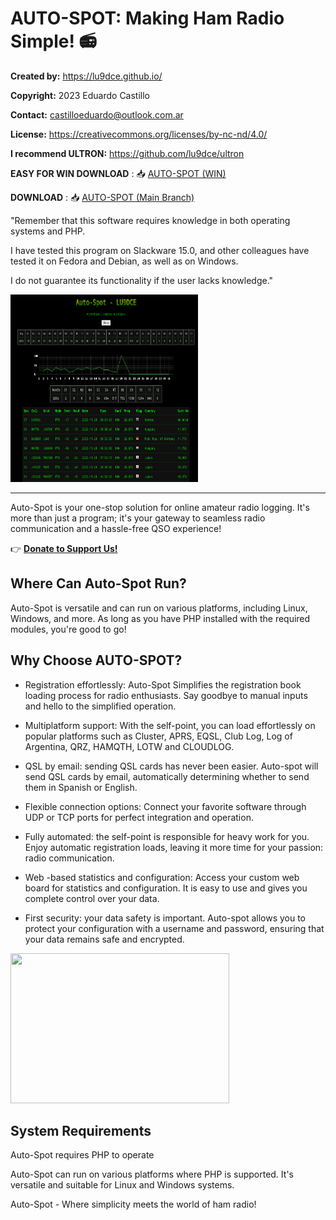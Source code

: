 # **AUTO-SPOT: Making Ham Radio Simple!** 📻

**Created by:** https://lu9dce.github.io/

**Copyright:** 2023 Eduardo Castillo  

**Contact:** castilloeduardo@outlook.com.ar  

**License:** https://creativecommons.org/licenses/by-nc-nd/4.0/

**I recommend ULTRON:** https://github.com/lu9dce/ultron

**EASY FOR WIN DOWNLOAD** : 📥 [AUTO-SPOT (WIN)](https://drive.google.com/drive/folders/1JYWeMY5giVzscMdtq1dMDu2BknGj-CeX?usp=sharing)

**DOWNLOAD** : 📥 [AUTO-SPOT (Main Branch)](https://github.com/lu9dce/autospot/archive/refs/heads/main.zip)

"Remember that this software requires knowledge in both operating systems and PHP.

I have tested this program on Slackware 15.0, and other colleagues have tested it on Fedora and Debian, as well as on Windows.

I do not guarantee its functionality if the user lacks knowledge."

<img src="https://raw.githubusercontent.com/lu9dce/lu9dce.github.io/main/img/autospot.png" width="300" height="300">
<hr>

Auto-Spot is your one-stop solution for online amateur radio logging. It's more than just a program; it's your gateway to seamless radio communication and a hassle-free QSO experience!

👉 [**Donate to Support Us!**](https://www.paypal.com/donate/?hosted_button_id=WHG8FQRMAPA3E)


## **Where Can Auto-Spot Run?**

Auto-Spot is versatile and can run on various platforms, including Linux, Windows, and more. As long as you have PHP installed with the required modules, you're good to go!

## **Why Choose AUTO-SPOT?**

+ Registration effortlessly: Auto-Spot Simplifies the registration book loading process for radio enthusiasts. Say goodbye to manual inputs and hello to the simplified operation.

+ Multiplatform support: With the self-point, you can load effortlessly on popular platforms such as Cluster, APRS, EQSL, Club Log, Log of Argentina, QRZ, HAMQTH, LOTW and CLOUDLOG.

+ QSL by email: sending QSL cards has never been easier. Auto-spot will send QSL cards by email, automatically determining whether to send them in Spanish or English.

+ Flexible connection options: Connect your favorite software through UDP or TCP ports for perfect integration and operation.

+ Fully automated: the self-point is responsible for heavy work for you. Enjoy automatic registration loads, leaving it more time for your passion: radio communication.

+ Web -based statistics and configuration: Access your custom web board for statistics and configuration. It is easy to use and gives you complete control over your data.

+ First security: your data safety is important. Auto-spot allows you to protect your configuration with a username and password, ensuring that your data remains safe and encrypted.

<img src="https://pbs.twimg.com/media/F5Tij_FWUAAWPrF?format=jpg" width="350" height="240">

## **System Requirements**

Auto-Spot requires PHP to operate

Auto-Spot can run on various platforms where PHP is supported. It's versatile and suitable for Linux and Windows systems.

Auto-Spot - Where simplicity meets the world of ham radio!
